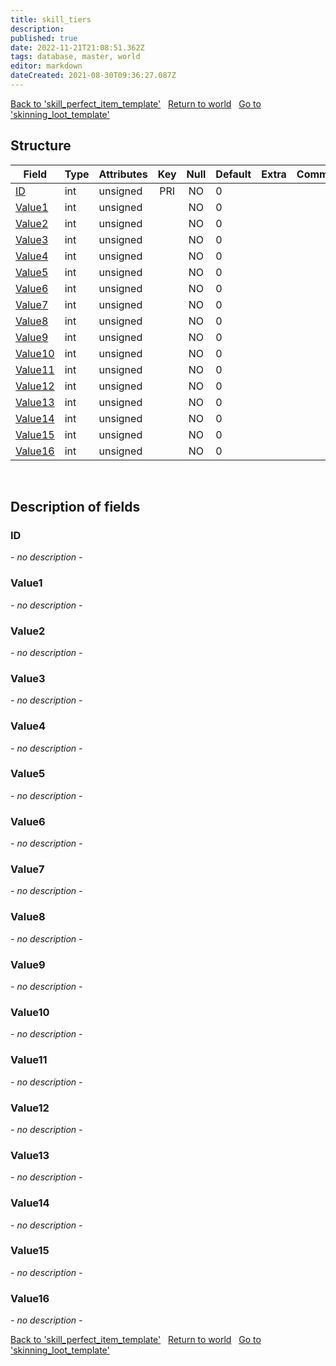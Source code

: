 ```yaml
---
title: skill_tiers
description: 
published: true
date: 2022-11-21T21:08:51.362Z
tags: database, master, world
editor: markdown
dateCreated: 2021-08-30T09:36:27.087Z
---
```


<a href="https://trinitycore.info/en/database/master/world/skill_perfect_item_template" class="mt-5 v-btn v-btn--depressed v-btn--flat v-btn--outlined theme--light v-size--default darkblue--text text--lighten-3"><span class="v-btn__content"><i aria-hidden="true" class="v-icon notranslate v-icon--left mdi mdi-arrow-left theme--light"></i><span>Back to 'skill_perfect_item_template'</span></span></a>&nbsp;&nbsp;&nbsp;<a href="https://trinitycore.info/en/database/master/world/home" class="mt-5 v-btn v-btn--depressed v-btn--flat v-btn--outlined theme--light v-size--default darkblue--text text--lighten-3"><span class="v-btn__content"><i aria-hidden="true" class="v-icon notranslate v-icon--left mdi mdi-home-outline theme--light"></i><span>Return to world</span></span></a>&nbsp;&nbsp;&nbsp;<a href="https://trinitycore.info/en/database/master/world/skinning_loot_template" class="mt-5 v-btn v-btn--depressed v-btn--flat v-btn--outlined theme--light v-size--default darkblue--text text--lighten-3"><span class="v-btn__content"><span>Go to 'skinning_loot_template'</span><i aria-hidden="true" class="v-icon notranslate v-icon--right mdi mdi-arrow-right theme--light"></i></span></a>

## Structure

| Field | Type | Attributes | Key | Null | Default | Extra | Comment |
| --- | --- | --- | :---: | :---: | --- | --- | --- |
| [ID](#id-alt) | int | unsigned | PRI | NO | 0 |  |  |
| [Value1](#value1) | int | unsigned |  | NO | 0 |  |  |
| [Value2](#value2) | int | unsigned |  | NO | 0 |  |  |
| [Value3](#value3) | int | unsigned |  | NO | 0 |  |  |
| [Value4](#value4) | int | unsigned |  | NO | 0 |  |  |
| [Value5](#value5) | int | unsigned |  | NO | 0 |  |  |
| [Value6](#value6) | int | unsigned |  | NO | 0 |  |  |
| [Value7](#value7) | int | unsigned |  | NO | 0 |  |  |
| [Value8](#value8) | int | unsigned |  | NO | 0 |  |  |
| [Value9](#value9) | int | unsigned |  | NO | 0 |  |  |
| [Value10](#value10) | int | unsigned |  | NO | 0 |  |  |
| [Value11](#value11) | int | unsigned |  | NO | 0 |  |  |
| [Value12](#value12) | int | unsigned |  | NO | 0 |  |  |
| [Value13](#value13) | int | unsigned |  | NO | 0 |  |  |
| [Value14](#value14) | int | unsigned |  | NO | 0 |  |  |
| [Value15](#value15) | int | unsigned |  | NO | 0 |  |  |
| [Value16](#value16) | int | unsigned |  | NO | 0 |  |  |
&nbsp;
## Description of fields

### ID <!-- {#id-alt} -->
*- no description -*
&nbsp;

### Value1
*- no description -*
&nbsp;

### Value2
*- no description -*
&nbsp;

### Value3
*- no description -*
&nbsp;

### Value4
*- no description -*
&nbsp;

### Value5
*- no description -*
&nbsp;

### Value6
*- no description -*
&nbsp;

### Value7
*- no description -*
&nbsp;

### Value8
*- no description -*
&nbsp;

### Value9
*- no description -*
&nbsp;

### Value10
*- no description -*
&nbsp;

### Value11
*- no description -*
&nbsp;

### Value12
*- no description -*
&nbsp;

### Value13
*- no description -*
&nbsp;

### Value14
*- no description -*
&nbsp;

### Value15
*- no description -*
&nbsp;

### Value16
*- no description -*
&nbsp;

<a href="https://trinitycore.info/en/database/master/world/skill_perfect_item_template" class="mt-5 v-btn v-btn--depressed v-btn--flat v-btn--outlined theme--light v-size--default darkblue--text text--lighten-3"><span class="v-btn__content"><i aria-hidden="true" class="v-icon notranslate v-icon--left mdi mdi-arrow-left theme--light"></i><span>Back to 'skill_perfect_item_template'</span></span></a>&nbsp;&nbsp;&nbsp;<a href="https://trinitycore.info/en/database/master/world/home" class="mt-5 v-btn v-btn--depressed v-btn--flat v-btn--outlined theme--light v-size--default darkblue--text text--lighten-3"><span class="v-btn__content"><i aria-hidden="true" class="v-icon notranslate v-icon--left mdi mdi-home-outline theme--light"></i><span>Return to world</span></span></a>&nbsp;&nbsp;&nbsp;<a href="https://trinitycore.info/en/database/master/world/skinning_loot_template" class="mt-5 v-btn v-btn--depressed v-btn--flat v-btn--outlined theme--light v-size--default darkblue--text text--lighten-3"><span class="v-btn__content"><span>Go to 'skinning_loot_template'</span><i aria-hidden="true" class="v-icon notranslate v-icon--right mdi mdi-arrow-right theme--light"></i></span></a>

